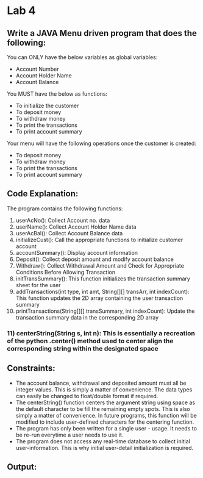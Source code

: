 # Lab 4  
## Write a JAVA Menu driven program that does the following:  
You can ONLY have the below variables as global variables:  
- Account Number  
- Account Holder Name  
- Account Balance  

You MUST have the below as functions:  
- To initialize the customer  
- To deposit money  
- To withdraw money  
- To print the transactions  
- To print account summary  

Your menu will have the following operations once the customer is created:  
- To deposit money  
- To withdraw money  
- To print the transactions  
- To print account summary  

## Code Explanation:  
The program contains the following functions:  
1) userAcNo(): Collect Account no. data  
2) userName(): Collect Account Holder Name data  
3) userAcBal(): Collect Account Balance data
4) initializeCust(): Call the appropriate functions to initialize customer account  
5) accountSummary(): Display account information  
6) Deposit(): Collect deposit amount and modify account balance  
7) Withdraw(): Collect Withdrawal Amount and Check for Appropriate Conditions Before Allowing Transaction  
8) initTransSummary(): This function initializes the transaction summary sheet for the user  
9) addTransactions(int type, int amt, String[][] transArr, int indexCount): This function updates the 2D array containing the user transaction summary  
10) printTransactions(String[][] transSummary, int indexCount): Update the transaction summary data in the corresponding 2D array  
### 11) centerString(String s, int n): This is essentially a recreation of the python .center() method used to center align the corresponding string within the designated space  

## Constraints:  
- The account balance, withdrawal and deposited amount must all be integer values. This is simply a matter of convenience. The data types can easily be changed to float/double format if required.  
- The centerString() function centers the argument string using space as the default character to be fill the remaining empty spots. This is also simply a matter of convenience. In future programs, this function will be modified to include user-defined characters for the centering function.  
- The program has only been written for a single user - usage. It needs to be re-run everytime a user needs to use it.  
- The program does not access any real-time database to collect initial user-information. This is why initial user-detail initialization is required.  

## Output:  



